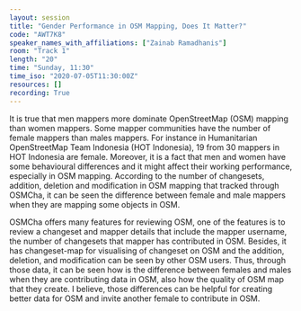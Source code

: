 ```yaml
---
layout: session
title: "Gender Performance in OSM Mapping, Does It Matter?"
code: "AWT7K8"
speaker_names_with_affiliations: ["Zainab Ramadhanis"]
room: "Track 1"
length: "20"
time: "Sunday, 11:30"
time_iso: "2020-07-05T11:30:00Z"
resources: []
recording: True
---
```

It is true that men mappers more dominate OpenStreetMap (OSM) mapping than women mappers. Some mapper communities have the number of female mappers than males mappers. For instance in Humanitarian OpenStreetMap Team Indonesia (HOT Indonesia), 19 from 30 mappers in HOT Indonesia are female. Moreover, it is a fact that men and women have some behavioural differences and it might affect their working performance, especially in OSM mapping. According to the number of changesets, addition, deletion and modification in OSM mapping that tracked through OSMCha, it can be seen the difference between female and male mappers when they are mapping some objects in OSM. 

OSMCha offers many features for reviewing OSM, one of the features is to review a changeset and mapper details that include the mapper username, the number of changesets that mapper has contributed in OSM. Besides, it has changeset-map for visualising of changeset on OSM and the addition, deletion, and modification can be seen by other OSM users. Thus, through those data, it can be seen how is the difference between females and males when they are contributing data in OSM, also how the quality of OSM map that they create. I believe, those differences can be helpful for creating better data for OSM and invite another female to contribute in OSM.
